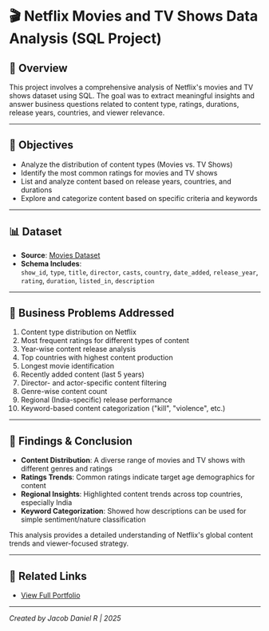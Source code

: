 # 🎬 Netflix Movies and TV Shows Data Analysis (SQL Project)

## 📌 Overview
This project involves a comprehensive analysis of Netflix's movies and TV shows dataset using SQL. The goal was to extract meaningful insights and answer business questions related to content type, ratings, durations, release years, countries, and viewer relevance.

---

## 🎯 Objectives

- Analyze the distribution of content types (Movies vs. TV Shows)
- Identify the most common ratings for movies and TV shows
- List and analyze content based on release years, countries, and durations
- Explore and categorize content based on specific criteria and keywords

---

## 📊 Dataset

- **Source**: [Movies Dataset](netflix_titles.xlsx)  
- **Schema Includes**:  
  `show_id`, `type`, `title`, `director`, `casts`, `country`, `date_added`, `release_year`, `rating`, `duration`, `listed_in`, `description`

---

## 🧩 Business Problems Addressed

1. Content type distribution on Netflix
2. Most frequent ratings for different types of content
3. Year-wise content release analysis
4. Top countries with highest content production
5. Longest movie identification
6. Recently added content (last 5 years)
7. Director- and actor-specific content filtering
8. Genre-wise content count
9. Regional (India-specific) release performance
10. Keyword-based content categorization ("kill", "violence", etc.)

---

## 📌 Findings & Conclusion

- **Content Distribution**: A diverse range of movies and TV shows with different genres and ratings
- **Ratings Trends**: Common ratings indicate target age demographics for content
- **Regional Insights**: Highlighted content trends across top countries, especially India
- **Keyword Categorization**: Showed how descriptions can be used for simple sentiment/nature classification

This analysis provides a detailed understanding of Netflix's global content trends and viewer-focused strategy.

---

## 🔗 Related Links

- [View Full Portfolio](../README.md)

---

*Created by Jacob Daniel R | 2025*

